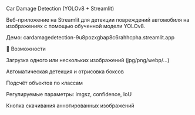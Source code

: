 Car Damage Detection (YOLOv8 + Streamlit)

Веб-приложение на Streamlit для детекции повреждений автомобиля на изображениях с помощью обученной модели YOLOv8.

Демо: cardamagedetection-9u8pozxgbap8c6rahhcpha.streamlit.app

📌 Возможности

Загрузка одного или нескольких изображений (jpg/png/webp/...)

Автоматическая детекция и отрисовка боксов

Подсчёт объектов по классам

Регулируемые параметры: imgsz, confidence, IoU

Кнопка скачивания аннотированных изображений
